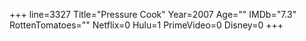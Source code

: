 +++
line=3327
Title="Pressure Cook"
Year=2007
Age=""
IMDb="7.3"
RottenTomatoes=""
Netflix=0
Hulu=1
PrimeVideo=0
Disney=0
+++


